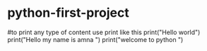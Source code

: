 # python-first-project
#to print any type of content use print like this
print("Hello world")
print("Hello  my name is amna ")
print("welcome to python ")
